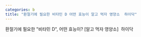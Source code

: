 ```yaml
---
categories: b
title: "환절기에 필요한 비타민 D 어떤 효능이 알고 먹자 영양소  하이닥"
---
```

환절기에 필요한 "비타민 D", 어떤 효능이? [알고 먹자 영양소]&nbsp;&nbsp;하이닥